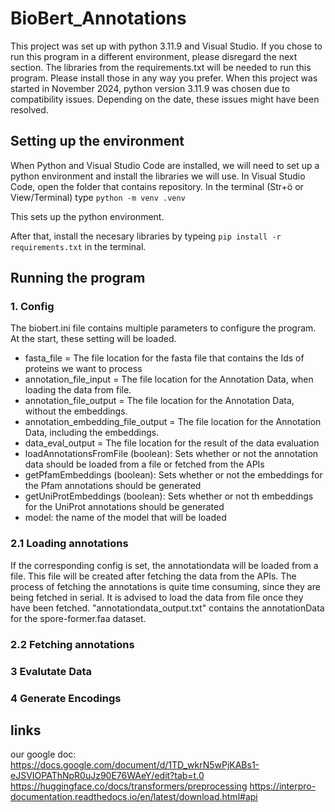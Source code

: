 # BioBert_Annotations

This project was set up with python 3.11.9 and Visual Studio. If you chose to run this program in a different environment, please disregard the next section. The libraries from the requirements.txt will be needed to run this program. Please install those in any way you prefer.
When this project was started in November 2024, python version 3.11.9 was chosen due to compatibility issues. Depending on the date, these issues might have been resolved.

## Setting up the environment
When Python and Visual Studio Code are installed, we will need to set up a python environment and install the libraries we will use.
In Visual Studio Code, open the folder that contains repository.
In the terminal (Str+ö or View/Terminal) type ``` python -m venv .venv ```

This sets up the python environment.

After that, install the necesary libraries by typeing ``` pip install -r requirements.txt ``` in the terminal.

## Running the program

### 1. Config
The biobert.ini file contains multiple parameters to configure the program. At the start, these setting will be loaded.

- fasta_file =  The file location for the fasta file that contains the Ids of proteins we want to process
- annotation_file_input =  The file location for the Annotation Data, when loading the data from file.
- annotation_file_output =  The file location for the Annotation Data, without the embeddings.
- annotation_embedding_file_output = The file location for the Annotation Data, including the embeddings.
- data_eval_output = The file location for the result of the data evaluation
- loadAnnotationsFromFile (boolean): Sets whether or not the annotation data should be loaded from a file or fetched from the APIs 
- getPfamEmbeddings (boolean): Sets whether or not the embeddings for the Pfam annotations should be generated
- getUniProtEmbeddings (boolean): Sets whether or not th embeddings for the UniProt annotations should be generated
- model: the name of the model that will be loaded

### 2.1 Loading annotations
If the corresponding config is set, the annotationdata will be loaded from a file. This file will be created after fetching the data from the APIs. The process of fetching the annotations is quite time consuming, since they are being fetched in serial. It is advised to load the data from file once they have been fetched. "annotationdata_output.txt" contains the annotationData for the spore-former.faa dataset.

### 2.2 Fetching annotations

### 3 Evalutate Data

### 4 Generate Encodings


## links
our google doc: https://docs.google.com/document/d/1TD_wkrN5wPjKABs1-eJSVIOPAThNpR0uJz90E76WAeY/edit?tab=t.0
https://huggingface.co/docs/transformers/preprocessing
https://interpro-documentation.readthedocs.io/en/latest/download.html#api

